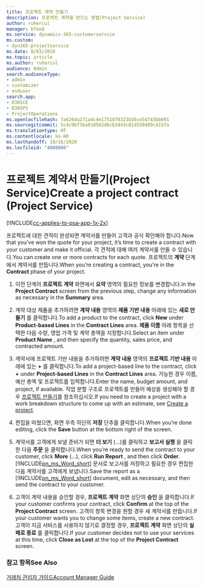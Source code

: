 ```yaml
---
title: 프로젝트 계약 만들기
description: 프로젝트 계약을 만드는 방법(Project Service)
author: ruhercul
manager: kfend
ms.service: dynamics-365-customerservice
ms.custom:
- dyn365-projectservice
ms.date: 8/03/2018
ms.topic: article
ms.author: ruhercul
audience: Admin
search.audienceType:
- admin
- customizer
- enduser
search.app:
- D365CE
- D365PS
- ProjectOperations
ms.openlocfilehash: 7a626da271a4c4e1751870323b56ce54743bb891
ms.sourcegitcommit: 5c4c9bf3ba018562d6cb3443c01d550489c415fa
ms.translationtype: HT
ms.contentlocale: ko-KR
ms.lasthandoff: 10/16/2020
ms.locfileid: "4080066"
---
```

# <a name="create-a-project-contract-project-service"></a><span data-ttu-id="dc88f-103">프로젝트 계약서 만들기(Project Service)</span><span class="sxs-lookup"><span data-stu-id="dc88f-103">Create a project contract (Project Service)</span></span>

[!INCLUDE[cc-applies-to-psa-app-1x-2x](../includes/cc-applies-to-psa-app-1x-2x.md)]

<span data-ttu-id="dc88f-104">프로젝트에 대한 견적이 완성되면 계약서를 만들어 고객과 공식 확인해야 합니다.</span><span class="sxs-lookup"><span data-stu-id="dc88f-104">Now that you’ve won the quote for your project, it’s time to create a contract with your customer and make it official.</span></span> <span data-ttu-id="dc88f-105">각 견적에 대해 여러 계약서를 만들 수 있습니다.</span><span class="sxs-lookup"><span data-stu-id="dc88f-105">You can create one or more contracts for each quote.</span></span> <span data-ttu-id="dc88f-106">프로젝트의 **계약** 단계에서 계약서를 만듭니다.</span><span class="sxs-lookup"><span data-stu-id="dc88f-106">When you’re creating a contract, you’re in the **Contract** phase of your project.</span></span>  
  
1. <span data-ttu-id="dc88f-107">이전 단계의 **프로젝트 계약** 화면에서 **요약** 영역의 필요한 정보를 변경합니다.</span><span class="sxs-lookup"><span data-stu-id="dc88f-107">In the **Project Contract** screen from the previous step, change any information as necessary in the **Summary** area.</span></span>  
  
2. <span data-ttu-id="dc88f-108">계약 대상 제품을 추가하려면 **계약 내용** 영역의 **제품 기반 내용** 아래에 있는 **새로 만들기** 를 클릭합니다.</span><span class="sxs-lookup"><span data-stu-id="dc88f-108">To add a product to the contract, click **New** under **Product-based Lines** in the **Contract Lines** area.</span></span> <span data-ttu-id="dc88f-109">**제품 이름** 아래 항목을 선택한 다음 수량, 영업 가격 및 계약 총액을 지정합니다.</span><span class="sxs-lookup"><span data-stu-id="dc88f-109">Select an item under **Product Name** , and then specify the quantity, sales price, and contracted amount.</span></span>  
  
3. <span data-ttu-id="dc88f-110">계약서에 프로젝트 기반 내용을 추가하려면 **계약 내용** 영역의 **프로젝트 기반 내용** 아래에 있는 **+** 를 클릭합니다.</span><span class="sxs-lookup"><span data-stu-id="dc88f-110">To add a project-based line to the contract, click **+** under **Project-based Lines** in the **Contract Lines** area.</span></span> <span data-ttu-id="dc88f-111">가능한 경우 이름, 예산 총액 및 프로젝트를 입력합니다.</span><span class="sxs-lookup"><span data-stu-id="dc88f-111">Enter the name, budget amount, and project, if available.</span></span> <span data-ttu-id="dc88f-112">작업 분할 구조로 프로젝트를 만들어 예상을 생성해야 할 경우 [프로젝트 만들기](../psa/create-project.md)를 참조하십시오.</span><span class="sxs-lookup"><span data-stu-id="dc88f-112">If you need to create a project with a work breakdown structure to come up with an estimate, see [Create a project](../psa/create-project.md).</span></span>  
  
4. <span data-ttu-id="dc88f-113">편집을 마쳤으면, 화면 우측 하단의 **저장** 단추를 클릭합니다.</span><span class="sxs-lookup"><span data-stu-id="dc88f-113">When you’re done editing, click the **Save** button at the bottom right of the screen.</span></span>  
  
5. <span data-ttu-id="dc88f-114">계약서를 고객에게 보낼 준비가 되면 **더 보기** (...)를 클릭하고 **보고서 실행** 을 클릭한 다음 **주문** 을 클릭합니다.</span><span class="sxs-lookup"><span data-stu-id="dc88f-114">When you’re ready to send the contract to your customer, click **More** (…), click **Run Report** , and then click **Order**.</span></span> <span data-ttu-id="dc88f-115">[!INCLUDE[pn_ms_Word_short](../includes/pn-ms-word-short.md)] 문서로 보고서를 저장하고 필요한 경우 편집한 다음 계약서를 고객에게 보냅니다.</span><span class="sxs-lookup"><span data-stu-id="dc88f-115">Save the report as a [!INCLUDE[pn_ms_Word_short](../includes/pn-ms-word-short.md)] document, edit as necessary, and then send the contract to your customer.</span></span>  
  
6. <span data-ttu-id="dc88f-116">고객이 계약 내용을 승인할 경우, **프로젝트 계약** 화면 상단의 **승인** 을 클릭합니다.</span><span class="sxs-lookup"><span data-stu-id="dc88f-116">If your customer confirms your contract, click **Confirm** at the top of the **Project Contract** screen.</span></span> <span data-ttu-id="dc88f-117">고객이 항목 변경을 원할 경우 새 계약서를 만듭니다.</span><span class="sxs-lookup"><span data-stu-id="dc88f-117">If your customer wants you to change some items, create a new contract.</span></span> <span data-ttu-id="dc88f-118">고객이 지금 서비스를 사용하지 않기로 결정할 경우, **프로젝트 계약** 화면 상단의 **실패로 종료** 를 클릭합니다.</span><span class="sxs-lookup"><span data-stu-id="dc88f-118">If your customer decides not to use your services at this time, click **Close as Lost** at the top of the **Project Contract** screen.</span></span>  
  
### <a name="see-also"></a><span data-ttu-id="dc88f-119">참고 항목</span><span class="sxs-lookup"><span data-stu-id="dc88f-119">See Also</span></span>  
 [<span data-ttu-id="dc88f-120">거래처 관리자 가이드</span><span class="sxs-lookup"><span data-stu-id="dc88f-120">Account Manager Guide</span></span>](../psa/account-manager-guide.md)
